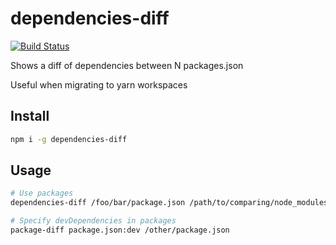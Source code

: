 # dependencies-diff
[![Build Status](https://travis-ci.org/agileek/dependencies-diff.svg)](https://travis-ci.org/agileek/dependencies-diff)

Shows a diff of dependencies between N packages.json

Useful when migrating to yarn workspaces

## Install
```sh
npm i -g dependencies-diff
```

## Usage
```sh
# Use packages
dependencies-diff /foo/bar/package.json /path/to/comparing/node_modules

# Specify devDependencies in packages
package-diff package.json:dev /other/package.json
```


